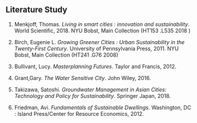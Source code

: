 ## Literature Study

1. Menkjoff, Thomas. _Living in smart cities : innovation and sustainability_. World Scientific, 2018.
NYU Bobst, Main Collection (HT153 .L535 2018 )

2. Birch, Eugenie L. _Growing Greener Cities : Urban Sustainability in the Twenty-First Century_. University of Pennsylvania Press, 2011.
NYU Bobst, Main Collection  (HT241 .G76 2008)

3. Bullivant, Lucy. _Masterplanning Futures_. Taylor and Francis, 2012.

4. Grant,Gary. _The Water Sensitive City_. John Wiley, 2016.

5. Takizawa, Satoshi. _Groundwater Management in Asian Cities: Technology and Policy for Sustainability_. Springer Japan, 2018.

6. Friedman, Avi. _Fundamentals of Sustainable Dwellings_. Washington, DC : Island Press/Center for Resource Economics, 2012.

